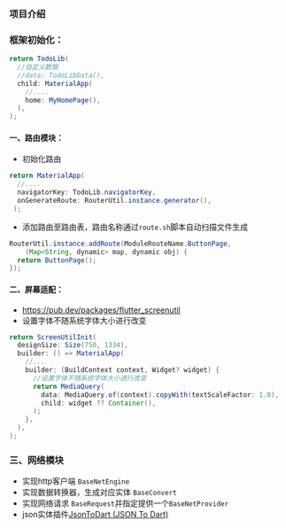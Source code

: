 ### 项目介绍
### 框架初始化：
```java
return TodoLib(
  //自定义数据
  //data: TodoLibData(),
  child: MaterialApp(
    //....
    home: MyHomePage(),
  ),
);
```
#### 一、路由模块：
- 初始化路由

```java
return MaterialApp(
  //....
  navigatorKey: TodoLib.navigatorKey,
  onGenerateRoute: RouterUtil.instance.generator(),
 );
```
- 添加路由至路由表，路由名称通过`route.sh`脚本自动扫描文件生成

```java
RouterUtil.instance.addRoute(ModuleRouteName.ButtonPage,
    (Map<String, dynamic> map, dynamic obj) {
  return ButtonPage();
});
```
#### 二、屏幕适配：
- https://pub.dev/packages/flutter_screenutil
- 设置字体不随系统字体大小进行改变

```java
return ScreenUtilInit(
  designSize: Size(750, 1334),
  builder: () => MaterialApp(
    //...
    builder: (BuildContext context, Widget? widget) {
      //设置字体不随系统字体大小进行改变
      return MediaQuery(
        data: MediaQuery.of(context).copyWith(textScaleFactor: 1.0),
        child: widget ?? Container(),
      );
    },
  ),
);
```
### 三、网络模块
- 实现http客户端 `BaseNetEngine`
- 实现数据转换器，生成对应实体 `BaseConvert`
- 实现网络请求 `BaseRequest`并指定提供一个`BaseNetProvider`
- json实体插件[JsonToDart (JSON To Dart)](https://plugins.jetbrains.com/plugin/12562-jsontodart-json-to-dart-)